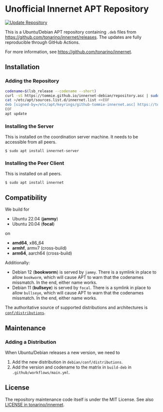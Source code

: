 # Unofficial Innernet APT Repository

[![Update Repository](https://github.com/tommie/innernet-debian/actions/workflows/main.yml/badge.svg?event=schedule)](https://github.com/tommie/innernet-debian/actions/workflows/main.yml)

This is a Ubuntu/Debian APT repository containing `.deb` files from https://github.com/tonarino/innernet/releases.
The updates are fully reproducible through GitHub Actions.

For more information, see https://github.com/tonarino/innernet.

## Installation

### Adding the Repository

```sh
codename=$(lsb_release --codename --short)
curl -sS https://tommie.github.io/innernet-debian/repository.asc | sudo tee /etc/apt/keyrings/github-tommie-innernet.asc >/dev/null
cat >/etc/apt/sources.list.d/innernet.list <<EOF
deb [signed-by=/etc/apt/keyrings/github-tommie-innernet.asc] https://tommie.github.io/innernet-debian/debian $codename contrib
EOF
apt update
```

### Installing the Server

This is installed on the coordination server machine.
It needs to be accessible from all peers.

```shell
$ sudo apt install innernet-server
```

### Installing the Peer Client

This is installed on all peers.

```shell
$ sudo apt install innernet
```

## Compatibility

We build for

* Ubuntu 22.04 (**jammy**)
* Ubuntu 20.04 (**focal**)

on

* **amd64**, x86_64
* **armhf**, armv7 (cross-build)
* **arm64**, aarch64 (cross-build)

Additionally:

* Debian 12 (**bookworm**) is served by `jammy`.
  There is a symlink in place to allow `bookworm`, which will cause APT to warn that the codenames missmatch.
  In the end, either name works.
* Debian 11 (**bullseye**) is served by `focal`.
  There is a symlink in place to allow `bullseye`, which will cause APT to warn that the codenames missmatch.
  In the end, either name works.

The authoritative source of supported distributions and architectures is [`conf/distributions`](https://github.com/tommie/innernet-debian/blob/main/debian/conf/distributions).

## Maintenance

### Adding a Distribution

When Ubuntu/Debian releases a new version, we need to

1. Add the new distribution in `debian/conf/distributions`.
1. Add the version and codename to the matrix in `build-deb` in `.github/workflows/main.yml`.

## License

The repository maintenance code itself is under the MIT License.
See also [LICENSE in tonarino/innernet](https://github.com/tonarino/innernet/blob/main/LICENSE).

